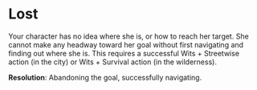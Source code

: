 # Lost

Your character has no idea where she is, or how to reach
her target. She cannot make any headway toward her goal
without first navigating and finding out where she is. This
requires a successful Wits + Streetwise action (in the city) or
Wits + Survival action (in the wilderness).

**Resolution**: Abandoning the goal, successfully navigating.